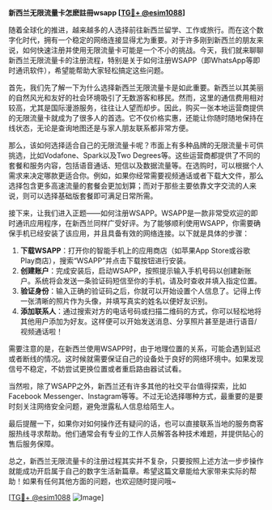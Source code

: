 **新西兰无限流量卡怎麽註冊wsapp [[TG💪+ @esim1088](https://t.me/s/esim1088)]**

随着全球化的推进，越来越多的人选择前往新西兰留学、工作或旅行。而在这个数字化时代，拥有一个稳定的网络连接显得尤为重要。对于许多刚到新西兰的朋友来说，如何快速注册并使用无限流量卡可能是一个不小的挑战。今天，我们就来聊聊新西兰无限流量卡的注册流程，特别是关于如何注册WSAPP（即WhatsApp等即时通讯软件），希望能帮助大家轻松搞定这些问题。

首先，我们先了解一下为什么选择新西兰无限流量卡是如此重要。新西兰以其美丽的自然风光和友好的社会环境吸引了无数游客和移民。然而，这里的通信费用相对较高，尤其是国际漫游服务，往往让人望而却步。因此，购买一张本地运营商提供的无限流量卡就成为了很多人的首选。它不仅价格实惠，还能让你随时随地保持在线状态，无论是查询地图还是与家人朋友联系都非常方便。

那么，该如何选择适合自己的无限流量卡呢？市面上有多种品牌的无限流量卡可供挑选，比如Vodafone、Spark以及Two Degrees等。这些运营商都提供了不同的套餐和服务内容，包括语音通话、短信以及数据流量等。在选购时，可以根据个人需求来决定哪款更适合你。例如，如果你经常需要视频通话或者下载大文件，那么选择包含更多高速流量的套餐会更加划算；而对于那些主要依靠文字交流的人来说，则可以选择基础版套餐即可满足日常所需。

接下来，让我们进入正题——如何注册WSAPP。WSAPP是一款非常受欢迎的即时通讯应用程序，在新西兰同样广受好评。为了能够顺利使用WSAPP，你需要确保手机已经安装了该应用，并且具备有效的网络连接。以下就是具体的步骤：

1. **下载WSAPP**：打开你的智能手机上的应用商店（如苹果App Store或谷歌Play商店），搜索“WSAPP”并点击下载按钮进行安装。
2. **创建账户**：完成安装后，启动WSAPP，按照提示输入手机号码以创建新账户。系统将会发送一条验证码短信至你的手机，请及时查收并填入指定位置。
3. **验证身份**：输入正确的验证码之后，你就可以开始设置个人信息了。记得上传一张清晰的照片作为头像，并填写真实的姓名以便好友识别。
4. **添加联系人**：通过搜索对方的电话号码或扫描二维码的方式，你可以轻松地将其他用户添加为好友。这样便可以开始发送消息、分享照片甚至是进行语音/视频通话啦！

需要注意的是，在新西兰使用WSAPP时，由于地理位置的关系，可能会遇到延迟或者断线的情况。这时候就需要保证自己的设备处于良好的网络环境中。如果发现信号不稳定，不妨尝试更换位置或者重启路由器试试看。

当然啦，除了WSAPP之外，新西兰还有许多其他的社交平台值得探索，比如Facebook Messenger、Instagram等等。不过无论选择哪种方式，最重要的是要时刻关注网络安全问题，避免泄露私人信息给陌生人。

最后提醒一下，如果你对如何操作还有疑问的话，也可以直接联系当地的服务商客服热线寻求帮助。他们通常会有专业的工作人员解答各种技术难题，并提供贴心的售后服务保障。

总之，新西兰无限流量卡的注册过程其实并不复杂，只要按照上述方法一步步操作就能成功开启属于自己的数字生活新篇章。希望这篇文章能给大家带来实际的帮助！如果有任何其他方面的问题，也欢迎随时提问哦~

[[TG💪+ @esim1088](https://t.me/s/esim1088) ![Image](https://i.postimg.cc/4NQfJmqS/Snipaste-2025-05-13-00-14-12.png)]